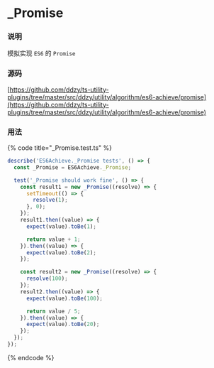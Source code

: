 # \_Promise

### 说明

模拟实现 `ES6` 的 `Promise`

### 源码

[https://github.com/ddzy/ts-utility-plugins/tree/master/src/ddzy/utility/algorithm/es6-achieve/promise](https://github.com/ddzy/ts-utility-plugins/tree/master/src/ddzy/utility/algorithm/es6-achieve/promise)

### 用法

{% code title="\_Promise.test.ts" %}
```typescript
describe('ES6Achieve._Promise tests', () => {
  const _Promise = ES6Achieve._Promise;

  test('_Promise should work fine', () => {
    const result1 = new _Promise((resolve) => {
      setTimeout(() => {
        resolve(1);
      }, 0);
    });
    result1.then((value) => {
      expect(value).toBe(1);

      return value + 1;
    }).then((value) => {
      expect(value).toBe(2);
    });

    const result2 = new _Promise((resolve) => {
      resolve(100);
    });
    result2.then((value) => {
      expect(value).toBe(100);

      return value / 5;
    }).then((value) => {
      expect(value).toBe(20);
    });
  });
});
```
{% endcode %}



